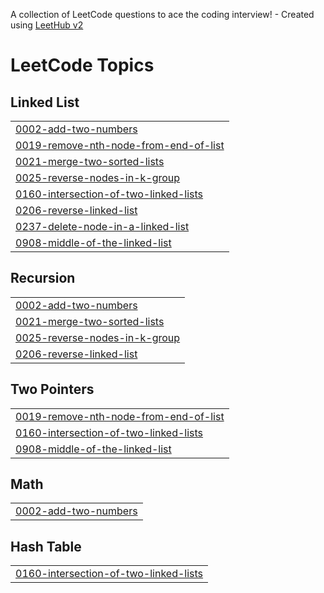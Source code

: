 A collection of LeetCode questions to ace the coding interview! - Created using [LeetHub v2](https://github.com/arunbhardwaj/LeetHub-2.0)
<!---LeetCode Topics Start-->
# LeetCode Topics
## Linked List
|  |
| ------- |
| [0002-add-two-numbers](https://github.com/sameer480/LinkedList/tree/master/0002-add-two-numbers) |
| [0019-remove-nth-node-from-end-of-list](https://github.com/sameer480/LinkedList/tree/master/0019-remove-nth-node-from-end-of-list) |
| [0021-merge-two-sorted-lists](https://github.com/sameer480/LinkedList/tree/master/0021-merge-two-sorted-lists) |
| [0025-reverse-nodes-in-k-group](https://github.com/sameer480/LinkedList/tree/master/0025-reverse-nodes-in-k-group) |
| [0160-intersection-of-two-linked-lists](https://github.com/sameer480/LinkedList/tree/master/0160-intersection-of-two-linked-lists) |
| [0206-reverse-linked-list](https://github.com/sameer480/LinkedList/tree/master/0206-reverse-linked-list) |
| [0237-delete-node-in-a-linked-list](https://github.com/sameer480/LinkedList/tree/master/0237-delete-node-in-a-linked-list) |
| [0908-middle-of-the-linked-list](https://github.com/sameer480/LinkedList/tree/master/0908-middle-of-the-linked-list) |
## Recursion
|  |
| ------- |
| [0002-add-two-numbers](https://github.com/sameer480/LinkedList/tree/master/0002-add-two-numbers) |
| [0021-merge-two-sorted-lists](https://github.com/sameer480/LinkedList/tree/master/0021-merge-two-sorted-lists) |
| [0025-reverse-nodes-in-k-group](https://github.com/sameer480/LinkedList/tree/master/0025-reverse-nodes-in-k-group) |
| [0206-reverse-linked-list](https://github.com/sameer480/LinkedList/tree/master/0206-reverse-linked-list) |
## Two Pointers
|  |
| ------- |
| [0019-remove-nth-node-from-end-of-list](https://github.com/sameer480/LinkedList/tree/master/0019-remove-nth-node-from-end-of-list) |
| [0160-intersection-of-two-linked-lists](https://github.com/sameer480/LinkedList/tree/master/0160-intersection-of-two-linked-lists) |
| [0908-middle-of-the-linked-list](https://github.com/sameer480/LinkedList/tree/master/0908-middle-of-the-linked-list) |
## Math
|  |
| ------- |
| [0002-add-two-numbers](https://github.com/sameer480/LinkedList/tree/master/0002-add-two-numbers) |
## Hash Table
|  |
| ------- |
| [0160-intersection-of-two-linked-lists](https://github.com/sameer480/LinkedList/tree/master/0160-intersection-of-two-linked-lists) |
<!---LeetCode Topics End-->